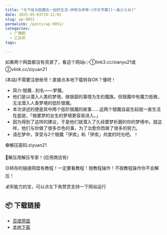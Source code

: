 ```yaml
---
title: "与下级与银魔在一起的生活~伊库与伊库~[中文字幕][一条ひらめ]"
date: 2025-05-03T19:12:01
slug: wp-9051
permalink: /posts/wp-9051/
categories:
  - 广播剧
  - 乙女抓
tags:

---
```


如果两个网盘都没有资源了，看这个网站👉①link3.cc/xianyu21或②vlink.cc/ziyuan21

(本站)不需要注册账号！直接点本地下载转存OK？懂吧！

*   简介:银魔…别名——梦魔。
*   他们是以潜入人类的梦境，做银靡的事情为生的魔族。但银魔中有魔力低微，无法潜入人类梦境的低阶银魔。
*   本次讲述的便是其中两个低阶银魔的故事……这两个银魔自诞生起就一直生活在底层，「做噩梦的女生的梦境更容易进入。」
*   因为得到了这样的建议，于是他们就潜入了久经噩梦折磨的你的梦境中。就这样，他们与你做了很多😍色的事，为了治愈你而做了很多的努力。
*   请在梦中，享受与2个银魔「伊库」和「伊库」共度的时光吧。！

🟢解压密码:ziyuan21

🔵解压用解压专家！(应用商店有)

🟡转存的链接网盘有教程！一定要看教程！按教程操作！不按教程操作你不会解压！

💰🈶能力的宝，可以点左下角赞赏支持一下网站运行

## 📦 下载链接
- [百度网盘](https://blziyuan21.com/pay-download/9051?key=4150fb72a9&down_id=0)
- [本地下载](https://blziyuan21.com/pay-download/9051?key=4150fb72a9&down_id=1)


